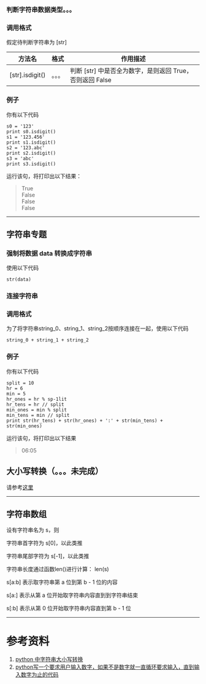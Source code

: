 ### 判断字符串数据类型。。。 ###

### 调用格式 ###

假定待判断字符串为 [str]

方法名|格式|作用描述
-------------------|-----------|---------
[str].isdigit()|。。。|判断 [str] 中是否全为数字，是则返回 True，否则返回 False


### 例子 ###

你有以下代码

`s0 = '123'`  
`print s0.isdigit()`  
`s1 = '123.456'`  
`print s1.isdigit()`  
`s2 = '123.abc'`  
`print s2.isdigit()`  
`s3 = 'abc'`  
`print s3.isdigit()`  

运行该句，将打印出以下结果：

> True  
False  
False  
False

---------------------------

## 字符串专题 ##

### 强制将数据 data 转换成字符串 ###

使用以下代码

`str(data)`

### 连接字符串 ###

### 调用格式 ###

为了将字符串string_0、string_1、string_2按顺序连接在一起，使用以下代码

`string_0 + string_1 + string_2`

### 例子 ###

你有以下代码

`split = 10`  
`hr = 6`  
`min = 5`  
`hr_ones = hr % sp-1lit`  
`hr_tens = hr // split`  
`min_ones = min % split`    
`min_tens = min // split`    
`print str(hr_tens) + str(hr_ones) + ':' + str(min_tens) + str(min_ones)` 

运行该句，将打印出以下结果

> 06:05

## 大小写转换（。。。未完成） ##

请参考[这里](http://wangwei007.blog.51cto.com/68019/1134323)

---------------------------

## 字符串数组 ##

设有字符串名为 s，则

字符串首字符为 s[0]，以此类推

字符串尾部字符为 s[-1]，以此类推

字符串长度通过函数len()进行计算： len(s)

s[a:b] 表示取字符串第 a 位到第 b - 1 位的内容

s[a:] 表示从第 a 位开始取字符串内容直到到字符串结束

s[:b] 表示从第 0 位开始取字符串内容直到第 b - 1 位

---------------------------

# 参考资料 #

1. [python 中字符串大小写转换](http://wangwei007.blog.51cto.com/68019/1134323)
2. [python写一个要求用户输入数字，如果不是数字就一直循环要求输入，直到输入数字为止的代码](http://zhidao.baidu.com/question/499536267.html)